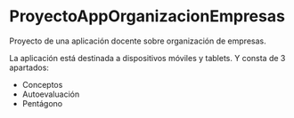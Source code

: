 # ProyectoAppOrganizacionEmpresas
Proyecto de una aplicación docente sobre organización de empresas.

La aplicación está destinada a dispositivos móviles y tablets. Y consta de 3 apartados:
 - Conceptos
 - Autoevaluación
 - Pentágono
 
